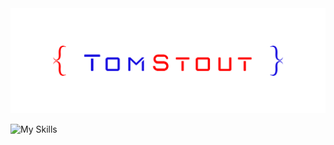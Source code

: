 <img src="/images/tsp logo.png">


![My Skills](https://skillicons.dev/icons?i=sql,django,python,react,docker,postgres,markdown,aws,html,github,css,javascript,nodejs,expressjs,swift,vscode,photoshop,git,)

